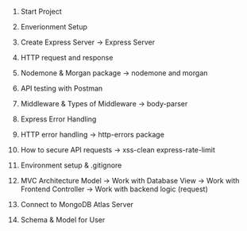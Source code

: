 1. Start Project
2. Enverionment Setup
3. Create Express Server -> Express Server
4. HTTP request and response
5. Nodemone & Morgan package -> nodemone and morgan 
6. API testing with Postman
7. Middleware & Types of Middleware -> body-parser
8. Express Error Handling
9. HTTP error handling -> http-errors package
10. How to secure API requests -> xss-clean express-rate-limit 
11. Environment setup & .gitignore 

12. MVC Architecture
    Model -> Work with Database
    View -> Work with Frontend
    Controller -> Work with backend logic (request)

13. Connect to MongoDB Atlas Server
14. Schema & Model for User


